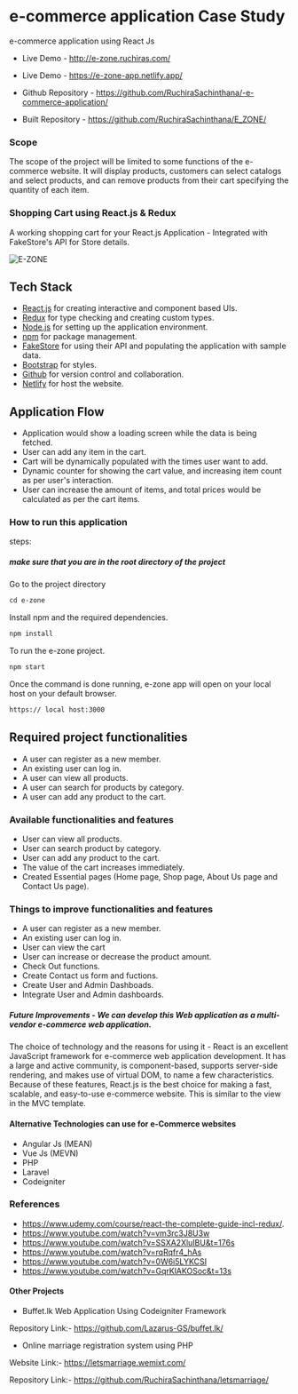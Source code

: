 #  e-commerce application Case Study
 e-commerce application using React Js
 
 - Live Demo - http://e-zone.ruchiras.com/
 - Live Demo - https://e-zone-app.netlify.app/
 
 - Github Repository - https://github.com/RuchiraSachinthana/-e-commerce-application/
- Built Repository - https://github.com/RuchiraSachinthana/E_ZONE/
 
 ### Scope  

The scope of the project will be limited to some functions of the e-commerce website. It will display products, customers can select catalogs and select products, and can remove products from their cart specifying the quantity of each item.  

  ### Shopping Cart using React.js & Redux

A working shopping cart for your React.js Application - Integrated with FakeStore's API for Store details. 

![E-ZONE](https://github.com/RuchiraSachinthana/-e-commerce-application/blob/main/About/Untitled%20design.gif)



## Tech Stack
- [React.js](https://reactjs.org/) for creating interactive and component based UIs.
- [Redux](https://redux.js.org/) for type checking and creating custom types.
- [Node.js](https://nodejs.org/en/) for setting up the application environment.
- [npm](https://www.npmjs.com/) for package management.
- [FakeStore](https://fakestoreapi.com/) for using their API and populating the application with sample data.
- [Bootstrap](https://getbootstrap.com/) for styles.
- [Github](github.com/) for version control and collaboration.
- [Netlify](https://app.netlify.com/) for host the website.


## Application Flow
- Application would show a loading screen while the data is being fetched.
- User can add any item in the cart. 
- Cart will be dynamically populated with the times user want to add.
- Dynamic counter for showing the cart value, and increasing item count as per user's interaction.
- User can increase the amount of items, and total prices would be calculated as per the cart items.

### How to run this application 
 steps:
 
 ##### make sure that you are in the root directory of the project

Go to the project directory
```html
cd e-zone
```
Install npm and the required dependencies.
```html
npm install
```
To run the e-zone project.
```html
npm start
```
Once the command is done running, e-zone app will open on your local host on your default browser.
```html
https:// local host:3000
```

 ## Required project functionalities  
 
   - A user can register as a new member.  
   - An existing user can log in.  
   - A user can view all products.  
   - A user can search for products by category.  
   - A user can add any product to the cart. 

 ### Available functionalities and features
 
 - User can view all products.
 - User can search product by category.
 - User can add any product to the cart.
 - The value of the cart increases immediately.
 - Created Essential pages (Home page, Shop page, About Us page and Contact Us page).

### Things to improve functionalities and features

 -  A user can register as a new member.
 -  An existing user can log in.
 -  User can view the cart
 -  User can increase or decrease the product amount.
 -  Check Out functions.
 -  Create Contact us form and fuctions.
 -  Create User and Admin Dashboads.
 -  Integrate User and Admin dashboards.

##### Future Improvements - We can develop this Web application as a multi-vendor e-commerce web application.



The choice of technology and the reasons for using it - React is an excellent JavaScript framework for e-commerce web application development. It has a large and active community, is component-based, supports server-side rendering, and makes use of virtual DOM, to name a few characteristics. Because of these features, React.js is the best choice for making a fast, scalable, and easy-to-use e-commerce website. This is similar to the view in the MVC template.

#### Alternative Technologies can use for e-Commerce websites

- Angular Js (MEAN)
- Vue Js (MEVN)
- PHP 
- Laravel
- Codeigniter

### References

- https://www.udemy.com/course/react-the-complete-guide-incl-redux/.
- https://www.youtube.com/watch?v=vm3rc3J8U3w
- https://www.youtube.com/watch?v=SSXA2XluIBU&t=176s
- https://www.youtube.com/watch?v=rqRqfr4_hAs
- https://www.youtube.com/watch?v=0W6i5LYKCSI
- https://www.youtube.com/watch?v=GqrKlAKOSoc&t=13s

#### Other Projects

- Buffet.lk Web Application Using Codeigniter Framework 
        
Repository Link:- https://github.com/Lazarus-GS/buffet.lk/

- Online marriage registration system using PHP 

Website Link:- https://letsmarriage.wemixt.com/

Repository Link:- https://github.com/RuchiraSachinthana/letsmarriage/
 

